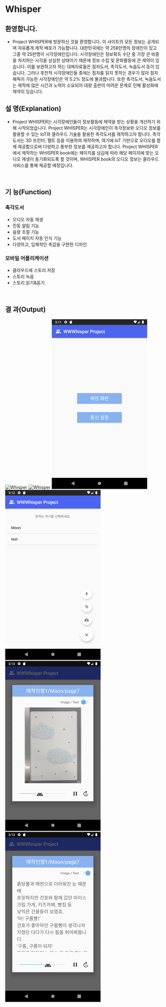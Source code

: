 # Whisper

## 환영합니다.
- Project WHISPER에 방문하신 것을 환영합니다. 이 사이트의 모든 정보는 공개되며 자유롭게 제작 배포가 가능합니다. 대한민국에는 약 258만명의 장애인이 있고 그중 약 25만명이 시각장애인입니다. 시각장애인은 정보획득 수단 중 
가장 큰 비중을 차지하는 시각을 상실한 상태이기 때문에 정보 수집 및 문화활동에 큰 제약이 있습니다. 이를 보완하고자 하는 대체자료들은 점자도서, 촉각도서, 녹음도서 등이 있습니다. 그러나 후천적 시각장애인들 중에는
점자를 읽지 못하는 경우가 많아 점자해독이 가능한 시각장애인은 약 5.2% 정도에 불과합니다. 또한 촉각도서, 녹음도서는 제작에 많은 시간과 노력이 소요되어 대량 출판이 어려운 문제로 인해 활성화에 제약이 있습니다.

## 설 명(Explanation)
- Project WHISPER는 시각장애인들이 정보활동에 제약을 받는 상황을 개선하기 위해 시작되었습니다. Project WHISPER는 시각장애인이 촉각정보와 오디오 정보를 활용할 수 있는 IoT와 클라우드 기술을 활용한 촉각도서를 제작하고자 합니다. 촉각도서는 3D 프린터, 펠트 등을 이용하여 제작하며, 여기에 IoT 기반으로 오디오를 함께 제공함으로써 다양하고 풍부한 정보를 제공하고자 합니다. Project WHISPER에서 제작하는 WHISPER book에는 페이지를 넘김에 따라 해당 페이지에 맞는 오디오 재생이 동기화되도록 할 것이며, WHISPER book의 오디오 정보는 클라우드 서비스를 통해 제공할 예정입니다.

<br/>

## 기 능(Function)
### 촉각도서
- 오디오 자동 재생
- 진동 알림 기능
- 음량 조절 기능
- 도서 페이지 자동 인식 기능
- 다양하고, 입체적인 촉감을 구현한 디자인
### 모바일 어플리케이션
- 클라우드에 스토리 저장
- 스토리 녹음
- 스토리 읽기&듣기
<br/>

## 결 과(Output)
<img width="307" alt="Whisper" src="https://github.com/mb5ss95/Whisper/assets/60500325/95d616ce-afdc-4f88-bf2f-be167ac42334">
<img width="307" alt="Whisper" src="https://github.com/mb5ss95/Whisper/assets/60500325/51982968-ce09-4a5c-991b-b13a6a017ee5">
<img width="307" alt="Whisper" src="https://github.com/mb5ss95/Whisper/blob/main/Android/wwwhisper/result/Screenshot_20230701_001146.png">
<img width="307" alt="Whisper" src="https://github.com/mb5ss95/Whisper/blob/main/Android/wwwhisper/result/Screenshot_20230701_001223.png">
<img width="307" alt="Whisper" src="https://github.com/mb5ss95/Whisper/blob/main/Android/wwwhisper/result/Screenshot_20230701_001314.png">
<img width="307" alt="Whisper" src="https://github.com/mb5ss95/Whisper/blob/main/Android/wwwhisper/result/Screenshot_20230701_001320.png">

